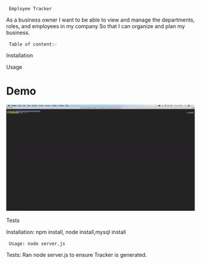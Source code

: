      Employee Tracker

As a business owner
I want to be able to view and manage the departments, roles, and employees in my company
So that I can organize and plan my business.

     Table of content:-
 
 Installation
 
Usage

# Demo
![Demo](https://raw.githubusercontent.com/Hemadwivedi/readme/master/img/demo.gif)



Tests

Installation:
npm install, node install,mysql install

     Usage: node server.js


     

  Tests:
     Ran node server.js to ensure Tracker is generated.


